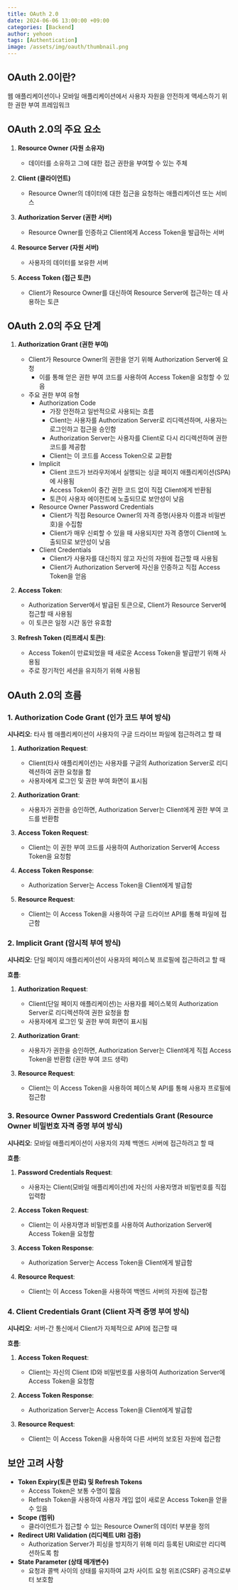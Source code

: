 ```yaml
---
title: OAuth 2.0
date: 2024-06-06 13:00:00 +09:00
categories: [Backend]
author: yehoon
tags: [Authentication]
image: /assets/img/oauth/thumbnail.png
---
```


## OAuth 2.0이란?
웹 애플리케이션이나 모바일 애플리케이션에서 사용자 자원을 안전하게 액세스하기 위한 권한 부여 프레임워크

## OAuth 2.0의 주요 요소

1. **Resource Owner (자원 소유자)**
   - 데이터를 소유하고 그에 대한 접근 권한을 부여할 수 있는 주체

2. **Client (클라이언트)**
   - Resource Owner의 데이터에 대한 접근을 요청하는 애플리케이션 또는 서비스

3. **Authorization Server (권한 서버)**
   - Resource Owner를 인증하고 Client에게 Access Token을 발급하는 서버

4. **Resource Server (자원 서버)**
   - 사용자의 데이터를 보유한 서버

5. **Access Token (접근 토큰)**
   - Client가 Resource Owner를 대신하여 Resource Server에 접근하는 데 사용하는 토큰

## OAuth 2.0의 주요 단계

1. **Authorization Grant (권한 부여)**
   - Client가 Resource Owner의 권한을 얻기 위해 Authorization Server에 요청
     - 이를 통해 얻은 권한 부여 코드를 사용하여 Access Token을 요청할 수 있음
   - 주요 권한 부여 유형
     - Authorization Code
       - 가장 안전하고 일반적으로 사용되는 흐름
       - Client는 사용자를 Authorization Server로 리디렉션하며, 사용자는 로그인하고 접근을 승인함
       - Authorization Server는 사용자를 Client로 다시 리디렉션하며 권한 코드를 제공함
       - Client는 이 코드를 Access Token으로 교환함
     - Implicit
       - Client 코드가 브라우저에서 실행되는 싱글 페이지 애플리케이션(SPA)에 사용됨
       - Access Token이 중간 권한 코드 없이 직접 Client에게 반환됨
       - 토큰이 사용자 에이전트에 노출되므로 보안성이 낮음
     - Resource Owner Password Credentials
       - Client가 직접 Resource Owner의 자격 증명(사용자 이름과 비밀번호)을 수집함
       - Client가 매우 신뢰할 수 있을 때 사용되지만 자격 증명이 Client에 노출되므로 보안성이 낮음
     - Client Credentials
       - Client가 사용자를 대신하지 않고 자신의 자원에 접근할 때 사용됨
       - Client가 Authorization Server에 자신을 인증하고 직접 Access Token을 얻음

2. **Access Token**:
   - Authorization Server에서 발급된 토큰으로, Client가 Resource Server에 접근할 때 사용됨
   - 이 토큰은 일정 시간 동안 유효함

3. **Refresh Token (리프레시 토큰)**:
   - Access Token이 만료되었을 때 새로운 Access Token을 발급받기 위해 사용됨
   - 주로 장기적인 세션을 유지하기 위해 사용됨

## OAuth 2.0의 흐름
### 1. Authorization Code Grant (인가 코드 부여 방식)

**시나리오**: 타사 웹 애플리케이션이 사용자의 구글 드라이브 파일에 접근하려고 할 때

1. **Authorization Request**:
   - Client(타사 애플리케이션)는 사용자를 구글의 Authorization Server로 리디렉션하여 권한 요청을 함
   - 사용자에게 로그인 및 권한 부여 화면이 표시됨

2. **Authorization Grant**:
   - 사용자가 권한을 승인하면, Authorization Server는 Client에게 권한 부여 코드를 반환함

3. **Access Token Request**:
   - Client는 이 권한 부여 코드를 사용하여 Authorization Server에 Access Token을 요청함

4. **Access Token Response**:
   - Authorization Server는 Access Token을 Client에게 발급함

5. **Resource Request**:
   - Client는 이 Access Token을 사용하여 구글 드라이브 API를 통해 파일에 접근함

### 2. Implicit Grant (암시적 부여 방식)

**시나리오**: 단일 페이지 애플리케이션이 사용자의 페이스북 프로필에 접근하려고 할 때

**흐름**:
1. **Authorization Request**:
   - Client(단일 페이지 애플리케이션)는 사용자를 페이스북의 Authorization Server로 리디렉션하여 권한 요청을 함
   - 사용자에게 로그인 및 권한 부여 화면이 표시됨

2. **Authorization Grant**:
   - 사용자가 권한을 승인하면, Authorization Server는 Client에게 직접 Access Token을 반환함 (권한 부여 코드 생략)

3. **Resource Request**:
   - Client는 이 Access Token을 사용하여 페이스북 API를 통해 사용자 프로필에 접근함

### 3. Resource Owner Password Credentials Grant (Resource Owner 비밀번호 자격 증명 부여 방식)

**시나리오**: 모바일 애플리케이션이 사용자의 자체 백엔드 서버에 접근하려고 할 때

**흐름**:
1. **Password Credentials Request**:
   - 사용자는 Client(모바일 애플리케이션)에 자신의 사용자명과 비밀번호를 직접 입력함

2. **Access Token Request**:
   - Client는 이 사용자명과 비밀번호를 사용하여 Authorization Server에 Access Token을 요청함

3. **Access Token Response**:
   - Authorization Server는 Access Token을 Client에게 발급함

4. **Resource Request**:
   - Client는 이 Access Token을 사용하여 백엔드 서버의 자원에 접근함

### 4. Client Credentials Grant (Client 자격 증명 부여 방식)

**시나리오**: 서버-간 통신에서 Client가 자체적으로 API에 접근할 때

**흐름**:
1. **Access Token Request**:
   - Client는 자신의 Client ID와 비밀번호를 사용하여 Authorization Server에 Access Token을 요청함

2. **Access Token Response**:
   - Authorization Server는 Access Token을 Client에게 발급함

3. **Resource Request**:
   - Client는 이 Access Token을 사용하여 다른 서버의 보호된 자원에 접근함

## 보안 고려 사항

- **Token Expiry(토큰 만료) 및 Refresh Tokens**
  - Access Token은 보통 수명이 짧음
  - Refresh Token을 사용하여 사용자 개입 없이 새로운 Access Token을 얻을 수 있음
- **Scope (범위)**
  -  클라이언트가 접근할 수 있는 Resource Owner의 데이터 부분을 정의
- **Redirect URI Validation (리디렉트 URI 검증)**
  - Authorization Server가 피싱을 방지하기 위해 미리 등록된 URI로만 리디렉션하도록 함
- **State Parameter (상태 매개변수)**
  -  요청과 콜백 사이의 상태를 유지하여 교차 사이트 요청 위조(CSRF) 공격으로부터 보호함



